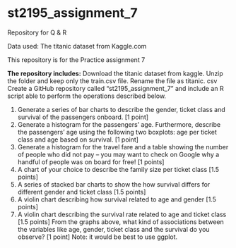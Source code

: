# st2195_assignment_7
Repository for Q &amp; R

Data used: The titanic dataset from Kaggle.com

This repository is for the Practice assignment 7

**The repository includes:**
Download the titanic dataset from kaggle. Unzip the folder and keep only the train.csv
file. Rename the file as titanic. csv
Create a GitHub repository called “st2195_assignment_7” and include an R script able
to perform the operations described below.
1. Generate a series of bar charts to describe the gender, ticket class and survival
of the passengers onboard. [1 point]
2. Generate a histogram for the passengers’ age. Furthermore, describe the
passengers’ age using the following two boxplots: age per ticket class and age
based on survival. [1 point]
3. Generate a histogram for the travel fare and a table showing the number of
people who did not pay – you may want to check on Google why a handful of
people was on board for free! [1 points]
4. A chart of your choice to describe the family size per ticket class [1.5 points]
5. A series of stacked bar charts to show the how survival differs for different
gender and ticket class [1.5 points]
6. A violin chart describing how survival related to age and gender [1.5 points]
7. A violin chart describing the survival rate related to age and ticket class [1.5
points]
From the graphs above, what kind of associations between the variables like age,
gender, ticket class and the survival do you observe? [1 point]
Note: it would be best to use ggplot.
